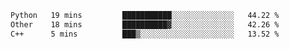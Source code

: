 <!--START_SECTION:waka-->

```txt
Python   19 mins         ███████████░░░░░░░░░░░░░░   44.22 %
Other    18 mins         ██████████▓░░░░░░░░░░░░░░   42.26 %
C++      5 mins          ███▒░░░░░░░░░░░░░░░░░░░░░   13.52 %
```

<!--END_SECTION:waka-->
